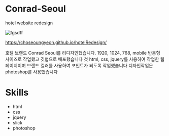 # Conrad-Seoul
hotel website redesign

![fgsdff](https://user-images.githubusercontent.com/97166696/167423407-5f055f70-907e-4729-9eea-53c6e301ebf6.PNG)

https://choseoungyeon.github.io/hotelRedesign/

호텔 브랜드 Conrad Seoul를 리디자인했습니다. 1920, 1024, 768, mobile 반응형 사이즈로 작업했고 깃헙으로 배포했습니다
첫 html, css, jquery를 사용하여 작업한 웹페이지이며 브랜드 컬러를 사용하여 포인트가 되도록 작업했습니다
디자인작업은 photoshop를 사용했습니다

# Skills

+ html
+ css
+ jquery
+ slick
+ photoshop
